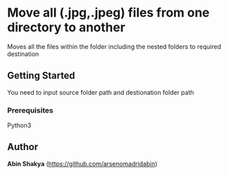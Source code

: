 # Move all (.jpg,.jpeg) files from one directory to another

Moves all the files within the folder including the nested folders to required destination

## Getting Started

You need to input source folder path and destionation folder path

### Prerequisites

Python3

## Author

**Abin Shakya** (https://github.com/arsenomadridabin)




